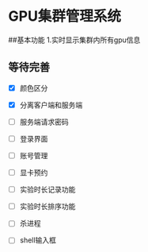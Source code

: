 # GPU集群管理系统
##基本功能
1.实时显示集群内所有gpu信息

## 等待完善
* [X] 颜色区分
* [X] 分离客户端和服务端
  
* [ ] 服务端请求密码
* [ ] 登录界面
* [ ] 账号管理
* [ ] 显卡预约
* [ ] 实验时长记录功能
* [ ] 实验时长排序功能
* [ ] 杀进程
* [ ] shell输入框